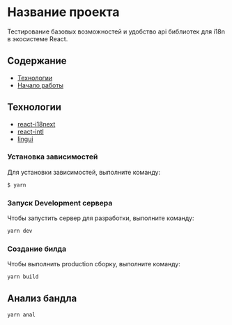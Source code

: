 # Название проекта

Тестирование базовых возможностей и удобство api библиотек для i18n в экосистеме React.

## Содержание

- [Технологии](#технологии)
- [Начало работы](#начало-работы)

## Технологии

- [react-i18next](https://react.i18next.com/)
- [react-intl](https://formatjs.github.io/docs/react-intl/)
- [lingui](https://lingui.dev/)

### Установка зависимостей

Для установки зависимостей, выполните команду:

```sh
$ yarn
```

### Запуск Development сервера

Чтобы запустить сервер для разработки, выполните команду:

```sh
yarn dev
```

### Создание билда

Чтобы выполнить production сборку, выполните команду:

```sh
yarn build
```

## Анализ бандла

```sh
yarn anal
```
